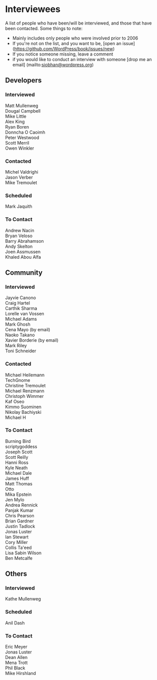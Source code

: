 # Interviewees

A list of people who have been/will be interviewed, and those that have been contacted. Some things to note:

* Mainly includes only people who were involved prior to 2006
* If you're not on the list, and you want to be, [open an issue] (https://github.com/WordPress/book/issues/new) 
* If you notice someone missing, leave a comment
* if you would like to conduct an interview with someone [drop me an email] (mailto:siobhan@wordpress.org)

## Developers

### Interviewed

Matt Mullenweg  
Dougal Campbell  
Mike Little  
Alex King  
Ryan Boren  
Donncha O Caoimh  
Peter Westwood  
Scott Merril  
Owen Winkler 

### Contacted

Michel Valdrighi  
Jason Verber  
Mike Tremoulet  

### Scheduled

Mark Jaquith  

### To Contact
 
Andrew Nacin  
Bryan Veloso  
Barry Abrahamson  
Andy Skelton  
Joen Assmussen  
Khaled Abou Alfa

## Community

### Interviewed

Jayvie Canono  
Craig Hartel  
Carthik Sharma  
Lorelle van Vossen  
Michael Adams  
Mark Ghosh  
Cena Mayo (by email)  
Naoko Takano  
Xavier Borderie (by email)  
Mark Riley  
Toni Schneider  

### Contacted

Michael Heilemann  
TechGnome  
Christine Tremoulet  
Michael Renzmann  
Christoph Wimmer  
Kaf Oseo  
Kimmo Suominen  
Nikolay Bachiyski  
Michael H  

### To Contact

Burning Bird  
scriptygoddess  
Joseph Scott  
Scott Reilly  
Hanni Ross  
Kyle Neath  
Michael Dale  
James Huff  
Matt Thomas  
Otto  
Mika Epstein  
Jen Mylo  
Andrea Rennick  
Panjak Kumar  
Chris Pearson  
Brian Gardner  
Justin Tadlock  
Jonas Luster  
Ian Stewart  
Cory Miller   
Collis Ta'eed  
Lisa Sabin Wilson  
Ben Metcalfe  

## Others

### Interviewed

Kathe Mullenweg  

### Scheduled

Anil Dash  

### To Contact

Eric Meyer  
Jonas Luster  
Dean Allen  
Mena Trott  
Phil Black  
Mike Hirshland  
